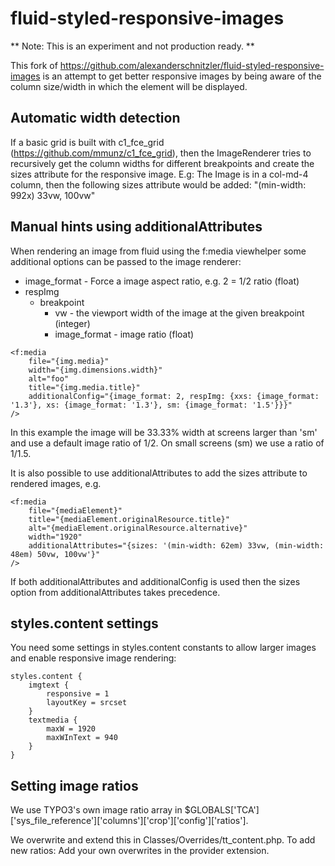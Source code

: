 # fluid-styled-responsive-images

** Note: This is an experiment and not production ready. **

This fork of https://github.com/alexanderschnitzler/fluid-styled-responsive-images
is an attempt to get better responsive images by being aware of the column
size/width in which the element will be displayed.

## Automatic width detection

If a basic grid is built with c1_fce_grid (https://github.com/mmunz/c1_fce_grid),
then the ImageRenderer tries to recursively get the column
widths for different breakpoints and create the sizes attribute for the
responsive image.  E.g: The Image is in a col-md-4 column, then the following
sizes attribute would be added: "(min-width: 992x) 33vw, 100vw"

## Manual hints using additionalAttributes

When rendering an image from fluid using the f:media viewhelper some
additional options can be passed to the image renderer:

* image_format - Force a image aspect ratio, e.g. 2 = 1/2 ratio (float)
* respImg
  * breakpoint
    * vw - the viewport width of the image at the given breakpoint (integer)
    * image_format - image ratio (float)
```
<f:media
    file="{img.media}"
    width="{img.dimensions.width}"
    alt="foo"
    title="{img.media.title}"
    additionalConfig="{image_format: 2, respImg: {xxs: {image_format: '1.3'}, xs: {image_format: '1.3'}, sm: {image_format: '1.5'}}}"
/>
```
In this example the image will be 33.33% width at screens larger than 'sm' and
use a default image ratio of 1/2. On small screens (sm) we use a ratio of 1/1.5.

It is also possible to use additionalAttributes to add the sizes attribute to
rendered images, e.g.

```
<f:media
    file="{mediaElement}"
    title="{mediaElement.originalResource.title}"
    alt="{mediaElement.originalResource.alternative}"
    width="1920"
    additionalAttributes="{sizes: '(min-width: 62em) 33vw, (min-width: 48em) 50vw, 100vw'}"
/>
```

If both additionalAttributes and additionalConfig is used then the sizes
option from additionalAttributes takes precedence.

## styles.content settings

You need some settings in styles.content constants to allow larger images and
enable responsive image rendering:

```
styles.content {
    imgtext {
        responsive = 1
        layoutKey = srcset
    }
	textmedia {
		maxW = 1920
		maxWInText = 940
    }
}
```

## Setting image ratios
We use TYPO3's own image ratio array in
$GLOBALS['TCA']['sys_file_reference']['columns']['crop']['config']['ratios'].

We overwrite and extend this in Classes/Overrides/tt_content.php. To add new
ratios: Add your own overwrites in the provider extension.

